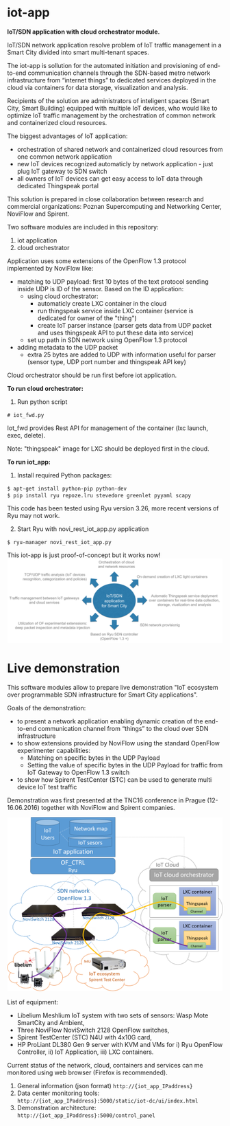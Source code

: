 # iot-app
**IoT/SDN application with cloud orchestrator module.**

IoT/SDN network application resolve problem of IoT traffic management in a Smart City divided into smart multi-tenant spaces.

The iot-app is sollution for the automated initiation and provisioning of end-to-end communication channels through the SDN-based metro network infrastructure from “internet things” to dedicated services deployed in the cloud via containers for data storage, visualization and analysis.

Recipients of the solution are administrators of inteligent spaces (Smart City, Smart Building) equipped with multiple IoT devices, who would like to optimize IoT traffic management by the orchestration of common network and containerized cloud resources.

The biggest advantages of IoT application:
- orchestration of shared network and containerized cloud resources from one common network application
- new IoT devices recognized automaticly by network application - just plug IoT gateway to SDN switch
- all owners of IoT devices can get easy access to IoT data through dedicated Thingspeak portal

This solution is prepared in close collaboration between research and commercial organizations: Poznan Supercomputing and Networking Center, NoviFlow and Spirent.

Two software modules are included in this repository:
  1. iot application 
  2. cloud orchestrator

Application uses some extensions of the OpenFlow 1.3 protocol implemented by NoviFlow like:
- matching to UDP payload: first 10 bytes of the text protocol sending inside UDP is ID of the sensor. Based on the ID application:
  - using cloud orchestrator:
    - automaticly create LXC container in the cloud 
    - run thingspeak service inside LXC container (service is dedicated for owner of the "thing") 
    - create IoT parser instance (parser gets data from UDP packet and uses thingspeak API to put these data into service)
  - set up path in SDN network using OpenFlow 1.3 protocol
- adding metadata to the UDP packet
  - extra 25 bytes are added to UDP with information useful for parser (sensor type, UDP port number and thingspeak API key)   

Cloud orchestrator should be run first before iot application. 

**To run cloud orchestrator:**
  1. Run python script
```
# iot_fwd.py
```
Iot_fwd provides Rest API for management of the container (lxc launch, exec, delete).

Note: "thingspeak" image for LXC should be deployed first in the cloud.
   
**To run iot_app:**
  1. Install required Python packages:
  ```
  $ apt-get install python-pip python-dev
  $ pip install ryu repoze.lru stevedore greenlet pyyaml scapy
  ```
  This code has been tested using Ryu version 3.26, more recent versions of Ryu may not work.

  2. Start Ryu with novi_rest_iot_app.py application
  ```
  $ ryu-manager novi_rest_iot_app.py
  ```

This iot-app is just proof-of-concept but it works now!
![alt tag](https://github.com/lukogr/iot-app/blob/master/arch/iot_app_features.png)

Live demonstration
===
This software modules allow to prepare live demonstration "IoT ecosystem over programmable SDN infrastructure for Smart City applications". 

Goals of the demonstration:
- to present a network application enabling dynamic creation of the end-to-end communication channel from “things” to the cloud over SDN infrastructure
- to show extensions provided by NoviFlow using the standard OpenFlow experimenter capabilities: 
  - Matching on specific bytes in the UDP Payload
  - Setting the value of specific bytes in the UDP Payload for traffic from IoT Gateway to OpenFlow 1.3 switch
- to show how Spirent TestCenter (STC) can be used to generate multi device IoT test traffic

Demonstration was first presented at the TNC16 conference in Prague (12-16.06.2016) together with NoviFlow and Spirent companies.

![alt tag](https://github.com/lukogr/iot-app/blob/master/arch/iot_app_demo_arch.png)

List of equipment:
- Libelium Meshlium IoT system with two sets of sensors: Wasp Mote SmartCity and Ambient, 
- Three NoviFlow NoviSwitch 2128 OpenFlow switches, 
- Spirent TestCenter (STC) N4U with 4x10G card, 
- HP ProLiant DL380 Gen 9 server with KVM and VMs for i) Ryu OpenFlow Controller, ii) IoT Application, iii) LXC containers. 

Current status of the network, cloud, containers and services can me monitored using web browser (Firefox is recommended).
  1. General information (json format)
    ```
    http://{iot_app_IPaddress}
    ```
  2. Data center monitoring tools:
    ```
    http://{iot_app_IPaddress}:5000/static/iot-dc/ui/index.html
    ```    
  3. Demonstration architecture:
    ```
    http://{iot_app_IPaddress}:5000/control_panel
    ```
